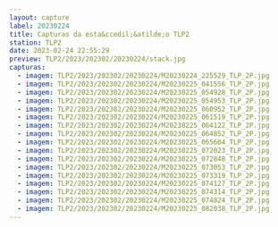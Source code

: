 ```yaml
---
layout: capture
label: 20230224
title: Capturas da esta&ccedil;&atilde;o TLP2
station: TLP2
date: 2023-02-24 22:55:29
preview: TLP2/2023/202302/20230224/stack.jpg
capturas:
  - imagem: TLP2/2023/202302/20230224/M20230224_225529_TLP_2P.jpg
  - imagem: TLP2/2023/202302/20230224/M20230225_041556_TLP_2P.jpg
  - imagem: TLP2/2023/202302/20230224/M20230225_054928_TLP_2P.jpg
  - imagem: TLP2/2023/202302/20230224/M20230225_054953_TLP_2P.jpg
  - imagem: TLP2/2023/202302/20230224/M20230225_060952_TLP_2P.jpg
  - imagem: TLP2/2023/202302/20230224/M20230225_061519_TLP_2P.jpg
  - imagem: TLP2/2023/202302/20230224/M20230225_064122_TLP_2P.jpg
  - imagem: TLP2/2023/202302/20230224/M20230225_064852_TLP_2P.jpg
  - imagem: TLP2/2023/202302/20230224/M20230225_065604_TLP_2P.jpg
  - imagem: TLP2/2023/202302/20230224/M20230225_072023_TLP_2P.jpg
  - imagem: TLP2/2023/202302/20230224/M20230225_072848_TLP_2P.jpg
  - imagem: TLP2/2023/202302/20230224/M20230225_073053_TLP_2P.jpg
  - imagem: TLP2/2023/202302/20230224/M20230225_073319_TLP_2P.jpg
  - imagem: TLP2/2023/202302/20230224/M20230225_074127_TLP_2P.jpg
  - imagem: TLP2/2023/202302/20230224/M20230225_074314_TLP_2P.jpg
  - imagem: TLP2/2023/202302/20230224/M20230225_074824_TLP_2P.jpg
  - imagem: TLP2/2023/202302/20230224/M20230225_082038_TLP_2P.jpg
---
```

